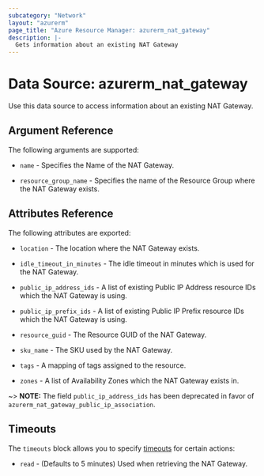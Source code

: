```yaml
---
subcategory: "Network"
layout: "azurerm"
page_title: "Azure Resource Manager: azurerm_nat_gateway"
description: |-
  Gets information about an existing NAT Gateway
---
```


# Data Source: azurerm_nat_gateway

Use this data source to access information about an existing NAT Gateway.

## Argument Reference

The following arguments are supported:

* `name` - Specifies the Name of the NAT Gateway.

* `resource_group_name` - Specifies the name of the Resource Group where the NAT Gateway exists.

## Attributes Reference

The following attributes are exported:

* `location` - The location where the NAT Gateway exists.

* `idle_timeout_in_minutes` - The idle timeout in minutes which is used for the NAT Gateway.

* `public_ip_address_ids` - A list of existing Public IP Address resource IDs which the NAT Gateway is using.

* `public_ip_prefix_ids` - A list of existing Public IP Prefix resource IDs which the NAT Gateway is using.

* `resource_guid` - The Resource GUID of the NAT Gateway.

* `sku_name` - The SKU used by the NAT Gateway.

* `tags` - A mapping of tags assigned to the resource.

* `zones` - A list of Availability Zones which the NAT Gateway exists in.

~> **NOTE:** The field `public_ip_address_ids` has been deprecated in favor of `azurerm_nat_gateway_public_ip_association`.

## Timeouts

The `timeouts` block allows you to specify [timeouts](https://www.terraform.io/docs/configuration/resources.html#timeouts) for certain actions:

* `read` - (Defaults to 5 minutes) Used when retrieving the NAT Gateway.
